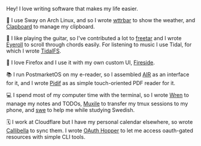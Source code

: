 Hey! I love writing software that makes my life easier.

🐧 I use Sway on Arch Linux, and so I wrote [wttrbar](https://github.com/bjesus/wttrbar) to show the weather, and [Clapboard](https://github.com/bjesus/clapboard) to manage my clipboard.

🎵 I like playing the guitar, so I've contributed a lot to [freetar](https://github.com/kmille/freetar) and I wrote [Eyeroll](https://github.com/bjesus/eyeroll) to scroll through chords easily. For listening to music I use Tidal, for which I wrote [TidalFS](https://github.com/bjesus/tidalfs).

🦊 I love Firefox and I use it with my own custom UI, [Fireside](https://github.com/bjesus/fireside).

📚 I run PostmarketOS on my e-reader, so I assembled [AIR](https://github.com/bjesus/air) as an interface for it, and I wrote [Pidif](https://github.com/bjesus/pidif) as as simple touch-oriented PDF reader for it.

💻 I spend most of my computer time with the terminal, so I wrote [Wren](https://github.com/bjesus/wren) to manage my notes and TODOs, [Muxile](https://github.com/bjesus/muxile) to transfer my tmux sessions to my phone, and [swe](https://github.com/bjesus/swe) to help me while studying Swedish.

🗓️ I work at Cloudflare but I have my personal calendar elsewhere, so wrote [Callibella](https://github.com/bjesus/callibella) to sync them. I wrote [OAuth Hopper](https://github.com/bjesus/oauth-hopper) to let me access oauth-gated resources with simple CLI tools.
